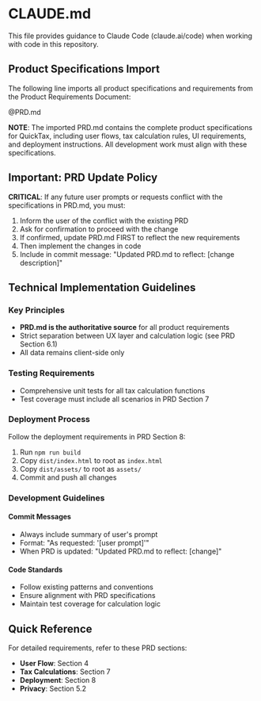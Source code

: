 # CLAUDE.md

This file provides guidance to Claude Code (claude.ai/code) when working with code in this repository.

## Product Specifications Import

The following line imports all product specifications and requirements from the Product Requirements Document:

@PRD.md

**NOTE**: The imported PRD.md contains the complete product specifications for QuickTax, including user flows, tax calculation rules, UI requirements, and deployment instructions. All development work must align with these specifications.

## Important: PRD Update Policy

**CRITICAL**: If any future user prompts or requests conflict with the specifications in PRD.md, you must:
1. Inform the user of the conflict with the existing PRD
2. Ask for confirmation to proceed with the change
3. If confirmed, update PRD.md FIRST to reflect the new requirements
4. Then implement the changes in code
5. Include in commit message: "Updated PRD.md to reflect: [change description]"

## Technical Implementation Guidelines

### Key Principles
- **PRD.md is the authoritative source** for all product requirements
- Strict separation between UX layer and calculation logic (see PRD Section 6.1)
- All data remains client-side only

### Testing Requirements
- Comprehensive unit tests for all tax calculation functions
- Test coverage must include all scenarios in PRD Section 7

### Deployment Process
Follow the deployment requirements in PRD Section 8:
1. Run `npm run build`
2. Copy `dist/index.html` to root as `index.html`
3. Copy `dist/assets/` to root as `assets/`
4. Commit and push all changes

### Development Guidelines

#### Commit Messages
- Always include summary of user's prompt
- Format: "As requested: '[user prompt]'"
- When PRD is updated: "Updated PRD.md to reflect: [change]"

#### Code Standards
- Follow existing patterns and conventions
- Ensure alignment with PRD specifications
- Maintain test coverage for calculation logic

## Quick Reference

For detailed requirements, refer to these PRD sections:
- **User Flow**: Section 4
- **Tax Calculations**: Section 7
- **Deployment**: Section 8
- **Privacy**: Section 5.2